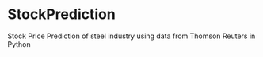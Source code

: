 # StockPrediction
Stock Price Prediction of steel industry using data from Thomson Reuters in Python
